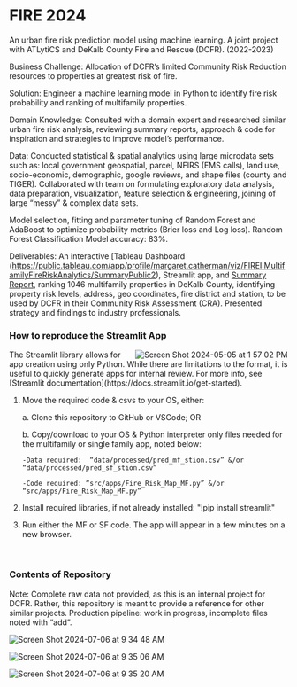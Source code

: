 
# FIRE 2024

An urban fire risk prediction model using machine learning. A joint project with ATLytiCS and DeKalb County Fire and Rescue (DCFR).  (2022-2023)

Business Challenge: Allocation of DCFR’s limited Community Risk Reduction resources to properties at greatest risk of fire.

Solution: Engineer a machine learning model in Python to identify fire risk probability and ranking of multifamily properties.

Domain Knowledge: Consulted with a domain expert and researched similar urban fire risk analysis, reviewing summary reports, approach & code for inspiration and strategies to improve model’s performance. 

Data:  Conducted statistical & spatial analytics using large microdata sets such as: local government geospatial, parcel, NFIRS (EMS calls), land use, socio-economic, demographic, google reviews, and shape files (county and TIGER).  Collaborated with team on formulating exploratory data analysis, data preparation, visualization, feature selection & engineering, joining of large “messy” & complex data sets.

Model selection, fitting and parameter tuning of Random Forest and AdaBoost to optimize probability metrics (Brier loss and Log loss). Random Forest Classification Model accuracy: 83%.

Deliverables: An interactive [Tableau Dashboard
(https://public.tableau.com/app/profile/margaret.catherman/viz/FIREIIMultifamilyFireRiskAnalytics/SummaryPublic2), Streamlit app, and [Summary Report](https://github.com/catherman/FIRE-2024/blob/main/reports/FIRE%20II%20Summary.pdf), ranking 1046 multifamily properties in DeKalb County, identifying property risk levels, address, geo coordinates, fire district and station, to be used by DCFR in their Community Risk Assessment (CRA). Presented strategy and findings to industry professionals.

### How to reproduce the Streamlit App  
<img align="right" src="https://github.com/catherman/FIRE-II/assets/43255276/37eeb3a9-9a6a-46ff-ae38-106c8f83eb7e" alt="Screen Shot 2024-05-05 at 1 57 02 PM">
The Streamlit library allows for app creation using only Python. While there are limitations to the format, it is useful to quickly generate apps for internal review. For more info, see [Streamlit documentation](https://docs.streamlit.io/get-started).

1. Move the required code & csvs to your OS, either:
   
     a. Clone this repository to GitHub or VSCode;  OR
  
     b. Copy/download to your OS & Python interpreter only files needed for the multifamily or single family app, noted below:
  
       -Data required:  “data/processed/pred_mf_stion.csv” &/or “data/processed/pred_sf_stion.csv”
    
       -Code required: “src/apps/Fire_Risk_Map_MF.py” &/or “src/apps/Fire_Risk_Map_MF.py”
    
3. Install required libraries, if not already installed: "!pip install streamlit"
4. Run either the MF or SF code. The app will appear in a few minutes on a new browser.

<br clear="right"/> 

### Contents of Repository
Note: 
Complete raw data not provided, as this is an internal project for DCFR.  Rather, this repository is meant to provide a reference for other similar projects.
Production pipeline: work in progress, incomplete files noted with “add”. 


![Screen Shot 2024-07-06 at 9 34 48 AM](https://github.com/catherman/Fire_2/assets/43255276/6efc5e92-eba0-489a-8cfd-4d0536b5bdc3)

![Screen Shot 2024-07-06 at 9 35 06 AM](https://github.com/catherman/Fire_2/assets/43255276/6454dcdd-17b1-439c-9bde-06ea79a02e7a)

![Screen Shot 2024-07-06 at 9 35 20 AM](https://github.com/catherman/Fire_2/assets/43255276/b2770d4b-e1dd-483f-8418-368d317a27d2)
